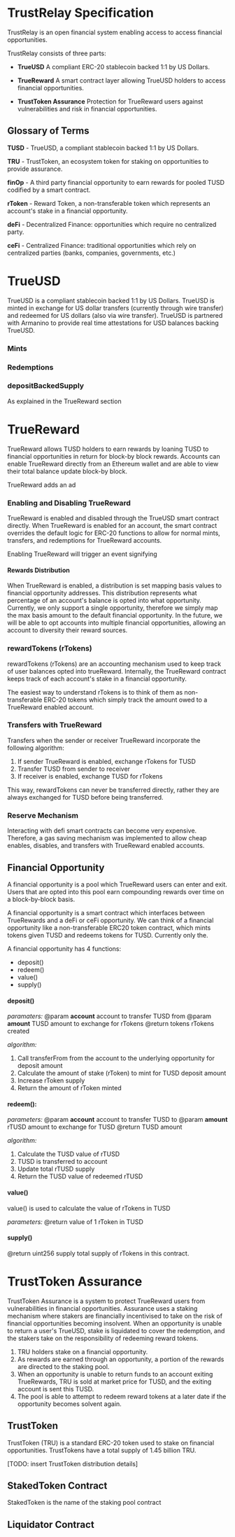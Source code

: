 # TrustRelay Specification
 
TrustRelay is an open financial system enabling access to access financial opportunities. 

TrustRelay consists of three parts:
 
- **TrueUSD**
A compliant ERC-20 stablecoin backed 1:1 by US Dollars.
 
- **TrueReward**
A smart contract layer allowing TrueUSD holders to access financial opportunities.
 
- **TrustToken Assurance**
Protection for TrueReward users against vulnerabilities and risk in financial opportunities.
 
## Glossary of Terms

**TUSD** - TrueUSD, a compliant stablecoin backed 1:1 by US Dollars.

**TRU** - TrustToken, an ecosystem token for staking on opportunities to provide assurance.

**finOp** - A third party financial opportunity to earn rewards for pooled TUSD codified by a smart contract.

**rToken** - Reward Token, a non-transferable token which represents an account's stake in a financial opportunity.

**deFi** - Decentralized Finance: opportunities which require no centralized party.

**ceFi** - Centralized Finance: traditional opportunities which rely on centralized parties (banks, companies, governments, etc.)

# TrueUSD

TrueUSD is a compliant stablecoin backed 1:1 by US Dollars. TrueUSD is minted in exchange for US dollar transfers (currently through wire transfer) and redeemed for US dollars (also via wire transfer). TrueUSD is partnered with Armanino to provide real time attestations for USD balances backing TrueUSD.

### Mints

### Redemptions

### depositBackedSupply

As explained in the TrueReward section

# TrueReward

TrueReward allows TUSD holders to earn rewards by loaning TUSD to financial opportunities in return for block-by block rewards. Accounts can enable TrueReward directly from an Ethereum wallet and are able to view their total balance update block-by block.

TrueReward adds an ad

### Enabling and Disabling TrueReward

TrueReward is enabled and disabled through the TrueUSD smart contract directly. When TrueReward is enabled for an account, the smart contract overrides the default logic for ERC-20 functions to allow for normal mints, transfers, and redemptions for TrueReward accounts.

Enabling TrueReward will trigger an event signifying

#### Rewards Distribution

When TrueReward is enabled, a distribution is set mapping basis values to financial opportunity addresses. This distribution represents what percentage of an account's balance is opted into what opportunity. Currently, we only support a single opportunity, therefore we simply map the max basis amount to the default financial opportunity. In the future, we will be able to opt accounts into multiple financial opportunities, allowing an account to diversity their reward sources.

### rewardTokens (rTokens)

rewardTokens (rTokens) are an accounting mechanism used to keep track of user balances opted into trueReward. Internally, the TrueReward contract keeps track of each account's stake in a financial opportunity.

The easiest way to understand rTokens is to think of them as non-transferable ERC-20 tokens which simply track the amount owed to a TrueReward enabled account.

### Transfers with TrueReward

Transfers when the sender or receiver TrueReward incorporate the following algorithm:

1. If sender TrueReward is enabled, exchange rTokens for TUSD
2. Transfer TUSD from sender to receiver
3. If receiver is enabled, exchange TUSD for rTokens

This way, rewardTokens can never be transferred directly, rather they are always exchanged for TUSD before being transferred.

### Reserve Mechanism

Interacting with defi smart contracts can become very expensive. Therefore, a gas saving mechanism was implemented to allow cheap enables, disables, and transfers with TrueReward enabled accounts. 

## Financial Opportunity

A financial opportunity is a pool which TrueReward users can enter and exit. Users that are opted into this pool earn compounding rewards over time on a block-by-block basis.

A financial opportunity is a smart contract which interfaces between TrueRewards and a deFi or ceFi opportunity. We can think of a financial opportunity like a non-transferable ERC20 token contract, which mints tokens given TUSD and redeems tokens for TUSD. Currently only the.

A financial opportunity has 4 functions:
- deposit()
- redeem()
- value()
- supply()

#### deposit()

*paramaters:*
@param **account** account to transfer TUSD from
@param **amount** TUSD amount to exchange for rTokens
@return tokens rTokens created

*algorithm:*
1. Call transferFrom from the account to the underlying opportunity for deposit amount
2. Calculate the amount of stake (rToken) to mint for TUSD deposit amount
3. Increase rToken supply
4. Return the amount of rToken minted

#### redeem():

*parameters:*
@param **account** account to transfer TUSD to
@param **amount** rTUSD amount to exchange for TUSD
@return TUSD amount

*algorithm:*
1. Calculate the TUSD value of rTUSD
2. TUSD is transferred to account
3. Update total rTUSD supply
4. Return the TUSD value of redeemed rTUSD

#### value()

value() is used to calculate the value of rTokens in TUSD

*parameters:*
@return value of 1 rToken in TUSD

#### supply()

@return uint256 supply
total supply of rTokens in this contract.

# TrustToken Assurance

TrustToken Assurance is a system to protect TrueReward users from vulnerabilities in financial opportunities. Assurance uses a staking mechanism where stakers are financially incentivised to take on the risk of financial opportunities becoming insolvent. When an opportunity is unable to return a user's TrueUSD, stake is liquidated to cover the redemption, and the stakers take on the responsibility of redeeming reward tokens.

1. TRU holders stake on a financial opportunity.
2. As rewards are earned through an opportunity, a portion of the rewards are directed to the staking pool.
3. When an opportunity is unable to return funds to an account exiting TrueRewards, TRU is sold at market price for TUSD, and the exiting account is sent this TUSD.
4. The pool is able to attempt to redeem reward tokens at a later date if the opportunity becomes solvent again.

## TrustToken

TrustToken (TRU) is a standard ERC-20 token used to stake on financial opportunities. TrustTokens have a total supply of 1.45 billion TRU.

[TODO: insert TrustToken distribution details]

## StakedToken Contract

StakedToken is the name of the staking pool contract

## Liquidator Contract